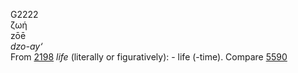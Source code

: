 <body>
  <p>G2222<br>  ζωή  <br> zōē  <br><i>dzo-ay‘ </i><br>From <a href="g2198.htm">2198</a>  <i>life</i> (literally or figuratively): - life (-time). Compare <a href="g5590.htm">5590</a> <br></p>
 </body>